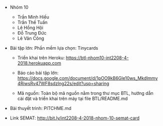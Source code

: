 - Nhóm 10
	- Trần Minh Hiếu
	- Trần Thế Tuấn
	- Lê Hồng Hội
	- Đỗ Trung Đức
	- Lê Văn Công
	
- Bài tập lớn: Phần mềm lựa chọn: Tinycards
	
	- Triển khai trên Heroku: https://btl-nhom10-int2208-4-2018.herokuapp.com
	
	- Báo cáo bài tập lớn: https://docs.google.com/document/d/1pOO9kB6Gle10ws_Mkdlmmy4RiwsRv47WF8sdzlng22s/edit?usp=sharing
	
	- Mã nguồn: Toàn bộ mã nguồn nằm trong thư mục BTL, hướng dẫn cài đặt và triển khai trên máy tại file BTL/README.md
	
- Bài thuyết trình: PITCHME.md

- Link SEMAT: http://bit.ly/int2208-4-2018-nhom-10-semat-card
